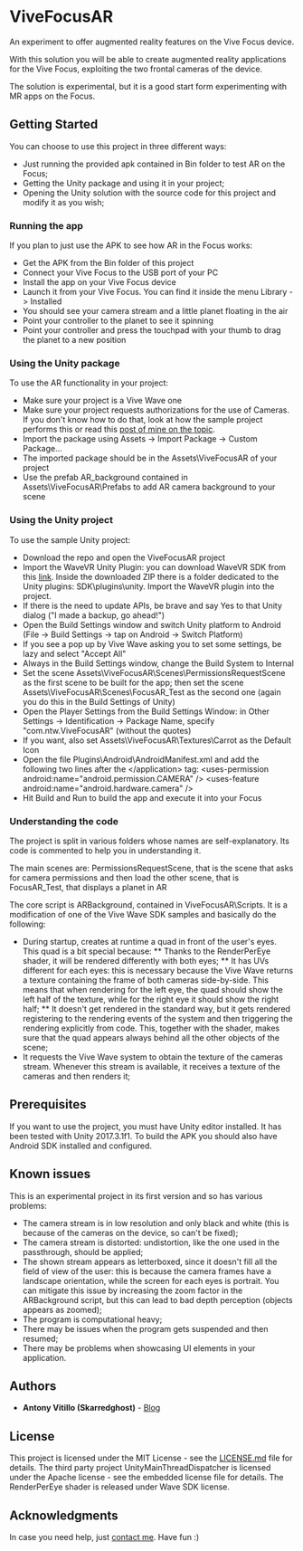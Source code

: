 # ViveFocusAR
An experiment to offer augmented reality features on the Vive Focus device.

With this solution you will be able to create augmented reality applications for the Vive Focus, exploiting the two frontal cameras of the device. 

The solution is experimental, but it is a good start form experimenting with MR apps on the Focus.

## Getting Started

You can choose to use this project in three different ways:
* Just running the provided apk contained in Bin folder to test AR on the Focus;
* Getting the Unity package and using it in your project;
* Opening the Unity solution with the source code for this project and modify it as you wish;

### Running the app
If you plan to just use the APK to see how AR in the Focus works:
* Get the APK from the Bin folder of this project
* Connect your Vive Focus to the USB port of your PC
* Install the app on your Vive Focus device
* Launch it from your Vive Focus. You can find it inside the menu Library -> Installed
* You should see your camera stream and a little planet floating in the air
* Point your controller to the planet to see it spinning
* Point your controller and press the touchpad with your thumb to drag the planet to a new position

### Using the Unity package
To use the AR functionality in your project:
* Make sure your project is a Vive Wave one
* Make sure your project requests authorizations for the use of Cameras. If you don't know how to do that, look at how the sample project performs this or read this [post of mine on the topic](https://skarredghost.com/2018/04/23/how-to-ask-android-permissions-in-unity-for-a-vive-focus-app-vive-wave-sdk/).
* Import the package using Assets -> Import Package -> Custom Package... 
* The imported package should be in the Assets\ViveFocusAR of your project
* Use the prefab AR_background contained in Assets\ViveFocusAR\Prefabs to add AR camera background to your scene

### Using the Unity project
To use the sample Unity project:
* Download the repo and open the ViveFocusAR project
* Import the WaveVR Unity Plugin: you can download WaveVR SDK from this [link](https://developer.vive.com/resources/knowledgebase/wave-sdk/). Inside the downloaded ZIP there is a folder dedicated to the Unity plugins: SDK\plugins\unity. Import the WaveVR plugin into the project.
* If there is the need to update APIs, be brave and say Yes to that Unity dialog ("I made a backup, go ahead!")
* Open the Build Settings window and switch Unity platform to Android (File -> Build Settings -> tap on Android -> Switch Platform)
* If you see a pop up by Vive Wave asking you to set some settings, be lazy and select "Accept All"
* Always in the Build Settings window, change the Build System to Internal
* Set the scene Assets\ViveFocusAR\Scenes\PermissionsRequestScene as the first scene to be built for the app; then set the scene Assets\ViveFocusAR\Scenes\FocusAR_Test as the second one (again you do this in the Build Settings of Unity)
* Open the Player Settings from the Build Settings Window: in Other Settings -> Identification -> Package Name, specify "com.ntw.ViveFocusAR" (without the quotes)
* If you want, also set Assets\ViveFocusAR\Textures\Carrot as the Default Icon 
* Open the file Plugins\Android\AndroidManifest.xml and add the following two lines after the &lt;/application&gt; tag:
   &lt;uses-permission android:name="android.permission.CAMERA" /&gt;
   &lt;uses-feature android:name="android.hardware.camera" /&gt;
* Hit Build and Run to build the app and execute it into your Focus

### Understanding the code
The project is split in various folders whose names are self-explanatory. Its code is commented to help you in understanding it.

The main scenes are: PermissionsRequestScene, that is the scene that asks for camera permissions and then load the other scene, that is FocusAR_Test, that displays a planet in AR

The core script is ARBackground, contained in ViveFocusAR\Scripts. It is a modification of one of the Vive Wave SDK samples and basically do the following:
* During startup, creates at runtime a quad in front of the user's eyes. This quad is a bit special because:
** Thanks to the RenderPerEye shader, it will be rendered differently with both eyes;
** It has UVs different for each eyes: this is necessary because the Vive Wave returns a texture containing the frame of both cameras side-by-side. This means that when rendering for the left eye, the quad should show the left half of the texture, while for the right eye it should show the right half;
** It doesn't get rendered in the standard way, but it gets rendered registering to the rendering events of the system and then triggering the rendering explicitly from code. This, together with the shader, makes sure that the quad appears always behind all the other objects of the scene;
* It requests the Vive Wave system to obtain the texture of the cameras stream. Whenever this stream is available, it receives a texture of the cameras and then renders it;

## Prerequisites
If you want to use the project, you must have Unity editor installed. It has been tested with Unity 2017.3.1f1.
To build the APK you should also have Android SDK installed and configured.  
  
## Known issues
This is an experimental project in its first version and so has various problems:
* The camera stream is in low resolution and only black and white (this is because of the cameras on the device, so can't be fixed);
* The camera stream is distorted: undistortion, like the one used in the passthrough, should be applied;
* The shown stream appears as letterboxed, since it doesn't fill all the field of view of the user: this is because the camera frames have a landscape orientation, while the screen for each eyes is portrait. You can mitigate this issue by increasing the zoom factor in the ARBackground script, but this can lead to bad depth perception (objects appears as zoomed);
* The program is computational heavy;
* There may be issues when the program gets suspended and then resumed;
* There may be problems when showcasing UI elements in your application.

## Authors

* **Antony Vitillo (Skarredghost)** - [Blog](http://skarredghost.com)

## License

This project is licensed under the MIT License - see the [LICENSE.md](LICENSE.md) file for details.
The third party project UnityMainThreadDispatcher is licensed under the Apache license - see the embedded license file for details.
The RenderPerEye shader is released under Wave SDK license.

## Acknowledgments

In case you need help, just [contact me](https://skarredghost.com/contact/).
Have fun :)